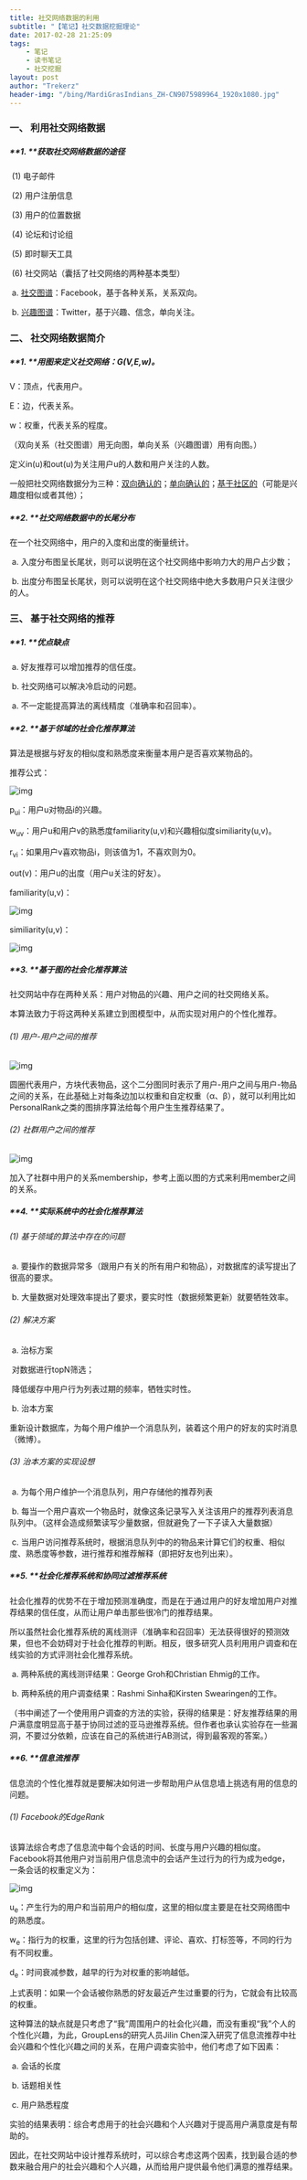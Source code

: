 ```yaml
---
title: 社交网络数据的利用
subtitle: "【笔记】社交数据挖掘理论"
date: 2017-02-28 21:25:09
tags: 
	- 笔记
	- 读书笔记
	- 社交挖掘
layout: post
author: "Trekerz"
header-img: "/bing/MardiGrasIndians_ZH-CN9075989964_1920x1080.jpg"
---
```




### **一、  利用社交网络数据**

##### **1.    **获取社交网络数据的途径

​	(1)  电子邮件

​	(2)  用户注册信息

​	(3)  用户的位置数据

​	(4)  论坛和讨论组

​	(5)  即时聊天工具

​	(6)  社交网站（囊括了社交网络的两种基本类型）

​		a.    <u>社交图谱</u>：Facebook，基于各种关系，关系双向。

​		b.    <u>兴趣图谱</u>：Twitter，基于兴趣、信念，单向关注。

### **二、   社交网络数据简介**

##### **1.    **用图来定义社交网络：G(V,E,w)。

V：顶点，代表用户。

E：边，代表关系。

w：权重，代表关系的程度。

（双向关系（社交图谱）用无向图，单向关系（兴趣图谱）用有向图。）

定义in(u)和out(u)为关注用户u的人数和用户关注的人数。

一般把社交网络数据分为三种：<u>双向确认的</u>；<u>单向确认的</u>；<u>基于社区的</u>（可能是兴趣度相似或者其他）；

##### **2.    **社交网络数据中的长尾分布

在一个社交网络中，用户的入度和出度的衡量统计。

​	a.    入度分布图呈长尾状，则可以说明在这个社交网络中影响力大的用户占少数；

​	b.    出度分布图呈长尾状，则可以说明在这个社交网络中绝大多数用户只关注很少的人。

### **三、   基于社交网络的推荐**

##### **1.    **优点缺点

​	a.    好友推荐可以增加推荐的信任度。

​	b.    社交网络可以解决冷启动的问题。

 

​	a.    不一定能提高算法的离线精度（准确率和召回率）。

##### **2.    **基于邻域的社会化推荐算法

算法是根据与好友的相似度和熟悉度来衡量本用户是否喜欢某物品的。

 

推荐公式：

![img](1.png)

p<sub>ui</sub>：用户u对物品i的兴趣。

w<sub>uv</sub>：用户u和用户v的熟悉度familiarity(u,v)和兴趣相似度similiarity(u,v)。

r<sub>vi</sub>：如果用户v喜欢物品i，则该值为1，不喜欢则为0。

out(v)：用户u的出度（用户u关注的好友）。

 

familiarity(u,v)：

![img](2.png)

similiarity(u,v)：

![img](3.png)

##### **3.    **基于图的社会化推荐算法

社交网站中存在两种关系：用户对物品的兴趣、用户之间的社交网络关系。

本算法致力于将这两种关系建立到图模型中，从而实现对用户的个性化推荐。

###### (1)  用户-用户之间的推荐

![img](4.png)

圆圈代表用户，方块代表物品，这个二分图同时表示了用户-用户之间与用户-物品之间的关系，在此基础上对每条边加以权重和自定权重（α、β），就可以利用比如PersonalRank之类的图排序算法给每个用户生生推荐结果了。

###### (2)  社群用户之间的推荐

 

![img](5.png)

加入了社群中用户的关系membership，参考上面以图的方式来利用member之间的关系。

##### **4.    **实际系统中的社会化推荐算法

###### (1)  基于领域的算法中存在的问题

​	a.    要操作的数据异常多（跟用户有关的所有用户和物品），对数据库的读写提出了很高的要求。

​	b.    大量数据对处理效率提出了要求，要实时性（数据频繁更新）就要牺牲效率。

###### (2)  解决方案

​	a.    治标方案

​		对数据进行topN筛选；

​		降低缓存中用户行为列表过期的频率，牺牲实时性。

​	b.    治本方案

​		重新设计数据库，为每个用户维护一个消息队列，装着这个用户的好友的实时消息（微博）。

###### (3)  治本方案的实现设想

​	a.    为每个用户维护一个消息队列，用户存储他的推荐列表

​	b.    每当一个用户喜欢一个物品时，就像这条记录写入关注该用户的推荐列表消息队列中。（这样会造成频繁读写少量数据，但就避免了一下子读入大量数据）

​	c.    当用户访问推荐系统时，根据消息队列中的的物品来计算它们的权重、相似度、熟悉度等参数，进行推荐和推荐解释（即把好友也列出来）。

##### **5.    **社会化推荐系统和协同过滤推荐系统

​        社会化推荐的优势不在于增加预测准确度，而是在于通过用户的好友增加用户对推荐结果的信任度，从而让用户单击那些很冷门的推荐结果。

​        所以虽然社会化推荐系统的离线测评（准确率和召回率）无法获得很好的预测效果，但也不会妨碍对于社会化推荐的判断。相反，很多研究人员利用用户调查和在线实验的方式评测社会化推荐系统。

​	a.    两种系统的离线测评结果：George Groh和Christian Ehmig的工作。

​	b.    两种系统的用户调查结果：Rashmi Sinha和Kirsten Swearingen的工作。

（书中阐述了一个使用用户调查的方法的实验，获得的结果是：好友推荐结果的用户满意度明显高于基于协同过滤的亚马逊推荐系统。但作者也承认实验存在一些漏洞，不要过分依赖，应该在自己的系统进行AB测试，得到最客观的答案。）

##### **6.    **信息流推荐

 信息流的个性化推荐就是要解决如何进一步帮助用户从信息墙上挑选有用的信息的问题。

###### (1)  Facebook的EdgeRank

该算法综合考虑了信息流中每个会话的时间、长度与用户兴趣的相似度。Facebook将其他用户对当前用户信息流中的会话产生过行为的行为成为edge，一条会话的权重定义为：

![img](6.png)

u<sub>e</sub>：产生行为的用户和当前用户的相似度，这里的相似度主要是在社交网络图中的熟悉度。

w<sub>e</sub>：指行为的权重，这里的行为包括创建、评论、喜欢、打标签等，不同的行为有不同权重。

d<sub>e</sub>：时间衰减参数，越早的行为对权重的影响越低。

上式表明：如果一个会话被你熟悉的好友最近产生过重要的行为，它就会有比较高的权重。

这种算法的缺点就是只考虑了“我”周围用户的社会化兴趣，而没有重视“我”个人的个性化兴趣，为此，GroupLens的研究人员Jilin Chen深入研究了信息流推荐中社会兴趣和个性化兴趣之间的关系，在用户调查实验中，他们考虑了如下因素：

​	a.    会话的长度

​	b.    话题相关性

​	c.    用户熟悉程度

实验的结果表明：综合考虑用于的社会兴趣和个人兴趣对于提高用户满意度是有帮助的。

因此，在社交网站中设计推荐系统时，可以综合考虑这两个因素，找到最合适的参数来融合用户的社会兴趣和个人兴趣，从而给用户提供最令他们满意的推荐结果。

<br/>

<br/>